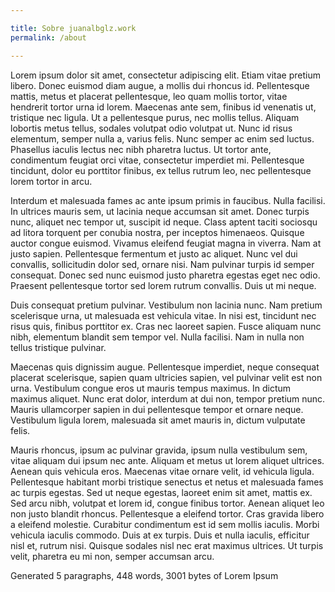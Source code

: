 ```yaml
---

title: Sobre juanalbglz.work
permalink: /about

---
```


Lorem ipsum dolor sit amet, consectetur adipiscing elit. Etiam vitae pretium libero. Donec euismod diam augue, a mollis dui rhoncus id. Pellentesque mattis, metus et placerat pellentesque, leo quam mollis tortor, vitae hendrerit tortor urna id lorem. Maecenas ante sem, finibus id venenatis ut, tristique nec ligula. Ut a pellentesque purus, nec mollis tellus. Aliquam lobortis metus tellus, sodales volutpat odio volutpat ut. Nunc id risus elementum, semper nulla a, varius felis. Nunc semper ac enim sed luctus. Phasellus iaculis lectus nec nibh pharetra luctus. Ut tortor ante, condimentum feugiat orci vitae, consectetur imperdiet mi. Pellentesque tincidunt, dolor eu porttitor finibus, ex tellus rutrum leo, nec pellentesque lorem tortor in arcu.

Interdum et malesuada fames ac ante ipsum primis in faucibus. Nulla facilisi. In ultrices mauris sem, ut lacinia neque accumsan sit amet. Donec turpis nunc, aliquet nec tempor ut, suscipit id neque. Class aptent taciti sociosqu ad litora torquent per conubia nostra, per inceptos himenaeos. Quisque auctor congue euismod. Vivamus eleifend feugiat magna in viverra. Nam at justo sapien. Pellentesque fermentum et justo ac aliquet. Nunc vel dui convallis, sollicitudin dolor sed, ornare nisi. Nam pulvinar turpis id semper consequat. Donec sed nunc euismod justo pharetra egestas eget nec odio. Praesent pellentesque tortor sed lorem rutrum convallis. Duis ut mi neque.

Duis consequat pretium pulvinar. Vestibulum non lacinia nunc. Nam pretium scelerisque urna, ut malesuada est vehicula vitae. In nisi est, tincidunt nec risus quis, finibus porttitor ex. Cras nec laoreet sapien. Fusce aliquam nunc nibh, elementum blandit sem tempor vel. Nulla facilisi. Nam in nulla non tellus tristique pulvinar.

Maecenas quis dignissim augue. Pellentesque imperdiet, neque consequat placerat scelerisque, sapien quam ultricies sapien, vel pulvinar velit est non urna. Vestibulum congue eros ut mauris tempus maximus. In dictum maximus aliquet. Nunc erat dolor, interdum at dui non, tempor pretium nunc. Mauris ullamcorper sapien in dui pellentesque tempor et ornare neque. Vestibulum ligula lorem, malesuada sit amet mauris in, dictum vulputate felis.

Mauris rhoncus, ipsum ac pulvinar gravida, ipsum nulla vestibulum sem, vitae aliquam dui ipsum nec ante. Aliquam et metus ut lorem aliquet ultrices. Aenean quis vehicula eros. Maecenas vitae ornare velit, id vehicula ligula. Pellentesque habitant morbi tristique senectus et netus et malesuada fames ac turpis egestas. Sed ut neque egestas, laoreet enim sit amet, mattis ex. Sed arcu nibh, volutpat et lorem id, congue finibus tortor. Aenean aliquet leo non justo blandit rhoncus. Pellentesque a eleifend tortor. Cras gravida libero a eleifend molestie. Curabitur condimentum est id sem mollis iaculis. Morbi vehicula iaculis commodo. Duis at ex turpis. Duis et nulla iaculis, efficitur nisl et, rutrum nisi. Quisque sodales nisl nec erat maximus ultrices. Ut turpis velit, pharetra eu mi non, semper accumsan arcu.

Generated 5 paragraphs, 448 words, 3001 bytes of Lorem Ipsum

